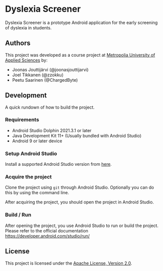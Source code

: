 # Dyslexia Screener

Dyslexia Screener is a prototype Android application for the early screening of dyslexia in students.

## Authors

This project was developed as a course project
at [Metropolia University of Applied Sciences](https://www.metropolia.fi/en) by:

- Joonas Jouttijärvi (@joonasjouttijarvi)
- Joel Tikkanen (@zzokku)
- Peetu Saarinen (@ChargedByte)

## Development

A quick rundown of how to build the project.

### Requirements

- Android Studio Dolphin 2021.3.1 or later
- Java Development Kit 11+ (Usually bundled with Android Studio)
- Android 9 or later device

### Setup Android Studio

Install a supported Android Studio version from [here](https://developer.android.com/studio).

### Acquire the project

Clone the project using `git` through Android Studio. Optionally you can do this by using the command line.

After acquiring the project, you should open the project in Android Studio.

### Build / Run

After opening the project, you use Android Studio to run or build the project. Please refer to the official
documentation https://developer.android.com/studio/run/

## License

This project is licensed under the [Apache License, Version 2.0](LICENSE).
